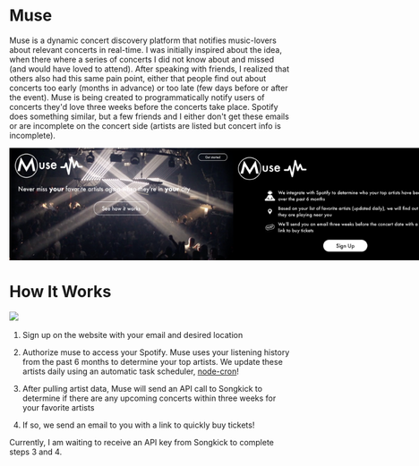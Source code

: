 # Muse

Muse is a dynamic concert discovery platform that notifies music-lovers about relevant concerts in real-time. I was initially inspired about the idea, when there where a series of concerts I did not know about and missed (and would have loved to attend). After speaking with friends, I realized that others also had this same pain point, either that people find out about concerts too early (months in advance) or too late (few days before or after the event). Muse is being created to programmatically notify users of concerts they'd love three weeks before the concerts take place. Spotify does something similar, but a few friends and I either don't get these emails or are incomplete on the concert side (artists are listed but concert info is incomplete).

<div style="display: flex; flex-direction: row;">
  <img width=400 src="src/assets/muse1.png"/>
  <img width=400 src="src/assets/muse2.png"/>
</div>

# How It Works

<img width=500 src="src/assets/muse3.png"/>

1. Sign up on the website with your email and desired location

2. Authorize muse to access your Spotify. Muse uses your listening history from the past 6 months to determine your top artists. We update these artists daily using an automatic task scheduler, [node-cron](https://www.npmjs.com/package/node-cron)!

3. After pulling artist data, Muse will send an API call to Songkick to determine if there are any upcoming concerts within three weeks for your favorite artists

4. If so, we send an email to you with a link to quickly buy tickets!

Currently, I am waiting to receive an API key from Songkick to complete steps 3 and 4.
